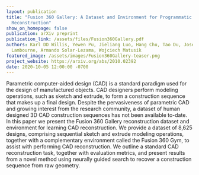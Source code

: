 ```yaml
---
layout: publication
title: "Fusion 360 Gallery: A Dataset and Environment for Programmatic CAD
  Reconstruction"
show_on_homepage: false
publication: arXiv preprint
publication_link: /assets/files/Fusion360Gallery.pdf
authors: Karl DD Willis, Yewen Pu, Jieliang Luo, Hang Chu, Tao Du, Joseph G
  Lambourne, Armando Solar-Lezama, Wojciech Matusik
featured_image: /assets/images/Fusion360Gallery-teaser.png
project_website: https://arxiv.org/abs/2010.02392
date: 2020-10-05 12:00:00 -0700
---
```

Parametric computer-aided design (CAD) is a standard paradigm used for the design of manufactured objects. CAD designers perform modeling operations, such as sketch and extrude, to form a construction sequence that makes up a final design. Despite the pervasiveness of parametric CAD and growing interest from the research community, a dataset of human designed 3D CAD construction sequences has not been available to-date. In this paper we present the Fusion 360 Gallery reconstruction dataset and environment for learning CAD reconstruction. We provide a dataset of 8,625 designs, comprising sequential sketch and extrude modeling operations, together with a complementary environment called the Fusion 360 Gym, to assist with performing CAD reconstruction. We outline a standard CAD reconstruction task, together with evaluation metrics, and present results from a novel method using neurally guided search to recover a construction sequence from raw geometry.